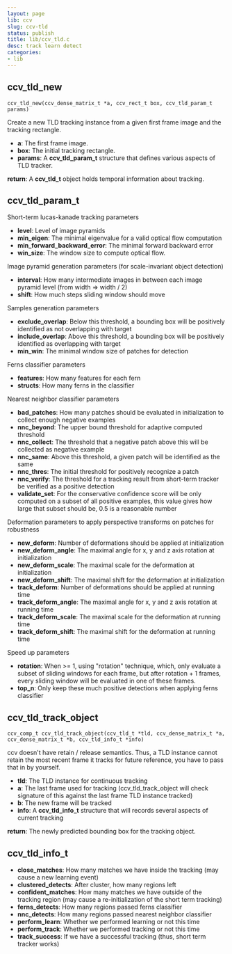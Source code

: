 ```yaml
---
layout: page
lib: ccv
slug: ccv-tld
status: publish
title: lib/ccv_tld.c
desc: track learn detect
categories:
- lib
---
```


ccv\_tld\_new
-------------

	ccv_tld_new(ccv_dense_matrix_t *a, ccv_rect_t box, ccv_tld_param_t params)

Create a new TLD tracking instance from a given first frame image and the tracking rectangle.

 * **a**: The first frame image.
 * **box**: The initial tracking rectangle.
 * **params**: A **ccv\_tld\_param\_t** structure that defines various aspects of TLD tracker.

**return**: A **ccv\_tld\_t** object holds temporal information about tracking.

ccv\_tld\_param\_t
------------------

Short-term lucas-kanade tracking parameters

 * **level**: Level of image pyramids
 * **min\_eigen**: The minimal eigenvalue for a valid optical flow computation
 * **min\_forward\_backward\_error**: The minimal forward backward error
 * **win\_size**: The window size to compute optical flow.

Image pyramid generation parameters (for scale-invariant object detection)

 * **interval**: How many intermediate images in between each image pyramid level (from width => width / 2)
 * **shift**: How much steps sliding window should move

Samples generation parameters

 * **exclude\_overlap**: Below this threshold, a bounding box will be positively identified as not overlapping with target
 * **include\_overlap**: Above this threshold, a bounding box will be positively identified as overlapping with target
 * **min\_win**: The minimal window size of patches for detection

Ferns classifier parameters

 * **features**: How many features for each fern
 * **structs**: How many ferns in the classifier

Nearest neighbor classifier parameters

 * **bad\_patches**: How many patches should be evaluated in initialization to collect enough negative examples
 * **nnc\_beyond**: The upper bound threshold for adaptive computed threshold
 * **nnc\_collect**: The threshold that a negative patch above this will be collected as negative example
 * **nnc\_same**: Above this threshold, a given patch will be identified as the same
 * **nnc\_thres**: The initial threshold for positively recognize a patch
 * **nnc\_verify**: The threshold for a tracking result from short-term tracker be verified as a positive detection
 * **validate\_set**: For the conservative confidence score will be only computed on a subset of all positive examples, this value gives how large that subset should be, 0.5 is a reasonable number

Deformation parameters to apply perspective transforms on patches for robustness

 * **new\_deform**: Number of deformations should be applied at initialization
 * **new\_deform\_angle**: The maximal angle for x, y and z axis rotation at initialization
 * **new\_deform\_scale**: The maximal scale for the deformation at initialization
 * **new\_deform\_shift**: The maximal shift for the deformation at initialization
 * **track\_deform**: Number of deformations should be applied at running time
 * **track\_deform\_angle**: The maximal angle for x, y and z axis rotation at running time
 * **track\_deform\_scale**: The maximal scale for the deformation at running time
 * **track\_deform\_shift**: The maximal shift for the deformation at running time

Speed up parameters

 * **rotation**: When >= 1, using "rotation" technique, which, only evaluate a subset of sliding windows for each frame, but after rotation + 1 frames, every sliding window will be evaluated in one of these frames.
 * **top\_n**: Only keep these much positive detections when applying ferns classifier

ccv\_tld\_track\_object
-----------------------

	ccv_comp_t ccv_tld_track_object(ccv_tld_t *tld, ccv_dense_matrix_t *a, ccv_dense_matrix_t *b, ccv_tld_info_t *info)

ccv doesn't have retain / release semantics. Thus, a TLD instance cannot retain the most recent frame it tracks for future reference, you have to pass that in by yourself.

 * **tld**: The TLD instance for continuous tracking
 * **a**: The last frame used for tracking (ccv\_tld\_track\_object will check signature of this against the last frame TLD instance tracked)
 * **b**: The new frame will be tracked
 * **info**: A **ccv\_tld\_info\_t** structure that will records several aspects of current tracking

**return**: The newly predicted bounding box for the tracking object.

ccv\_tld\_info\_t
-----------------

 * **close\_matches**: How many matches we have inside the tracking (may cause a new learning event)
 * **clustered\_detects**: After cluster, how many regions left
 * **confident\_matches**: How many matches we have outside of the tracking region (may cause a re-initialization of the short term tracking)
 * **ferns\_detects**: How many regions passed ferns classifier
 * **nnc\_detects**: How many regions passed nearest neighbor classifier
 * **perform\_learn**: Whether we performed learning or not this time
 * **perform\_track**: Whether we performed tracking or not this time
 * **track\_success**: If we have a successful tracking (thus, short term tracker works)
